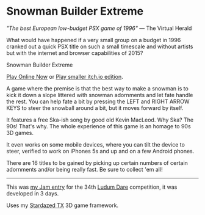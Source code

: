 Snowman Builder Extreme
=======================

_"The best European low-budget PSX game of 1996"_ — The Virtual Herald 

What would have happened if a very small group on a budget in 1996 cranked out a quick PSX title on such a small timescale and without artists but with the internet and browser capabilities of 2015?

Snowman Builder Extreme

[Play Online Now](http://zenmumbler.net/ld34/) or [Play smaller itch.io edition](http://stardazed.itch.io/snowman-builder-extreme).

A game where the premise is that the best way to make a snowman is to kick it down a slope littered with snowman adornments and let fate handle the rest. 
You can help fate a bit by pressing the LEFT and RIGHT ARROW KEYS to steer the snowball around a bit, but it moves forward by itself. 

It features a free Ska-ish song by good old Kevin MacLeod. Why Ska? The 90s! That's why. The whole experience of this game is an homage to 90s 3D games. 

It even works on some mobile devices, where you can tilt the device to steer, verified to work on iPhones 5s and up and on a few Android phones.

There are 16 titles to be gained by picking up certain numbers of certain adornments and/or being really fast. Be sure to collect 'em all! 

---

This was [my Jam entry](http://ludumdare.com/compo/ludum-dare-34/?action=preview&uid=17143) for the 34th [Ludum Dare](http://ludumdare.com/) competition, it was developed in 3 days.

Uses my [Stardazed TX](https://github.com/zenmumbler/stardazed-tx/) 3D game framework.
